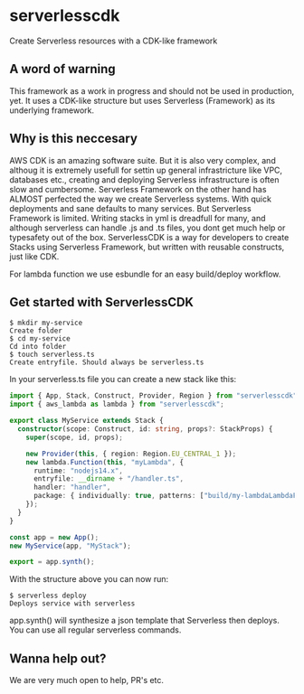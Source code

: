 # serverlesscdk

Create Serverless resources with a CDK-like framework

## A word of warning

This framework as a work in progress and should not be used in production, yet. It uses a CDK-like structure but uses Serverless (Framework) as its underlying framework.

## Why is this neccesary

AWS CDK is an amazing software suite. But it is also very complex, and althoug it is extremely usefull for settin up general infrastricture like VPC, databases etc., creating and deploying Serverless infrastructure is often slow and cumbersome.
Serverless Framework on the other hand has ALMOST perfected the way we create Serverless systems. With quick deployments and sane defaults to many services. But Serverless Framework is limited. Writing stacks in yml is dreadfull for many,
and although serverless can handle .js and .ts files, you dont get much help or typesafety out of the box. ServerlessCDK is a way for developers to create Stacks using Serverless Framework, but written with reusable constructs, just like CDK.

For lambda function we use esbundle for an easy build/deploy workflow.

## Get started with ServerlessCDK

```console
$ mkdir my-service
Create folder
$ cd my-service
Cd into folder
$ touch serverless.ts
Create entryfile. Should always be serverless.ts
```

In your serverless.ts file you can create a new stack like this:

```ts
import { App, Stack, Construct, Provider, Region } from "serverlesscdk";
import { aws_lambda as lambda } from "serverlesscdk";

export class MyService extends Stack {
  constructor(scope: Construct, id: string, props?: StackProps) {
    super(scope, id, props);

    new Provider(this, { region: Region.EU_CENTRAL_1 });
    new lambda.Function(this, "myLambda", {
      runtime: "nodejs14.x",
      entryfile: __dirname + "/handler.ts",
      handler: "handler",
      package: { individually: true, patterns: ["build/my-lambdaLambdaFunction/*"] },
    });
  }
}

const app = new App();
new MyService(app, "MyStack");

export = app.synth();
```

With the structure above you can now run:

```console
$ serverless deploy
Deploys service with serverless
```

app.synth() will synthesize a json template that Serverless then deploys. You can use all regular serverless commands.

## Wanna help out?

We are very much open to help, PR's etc.
